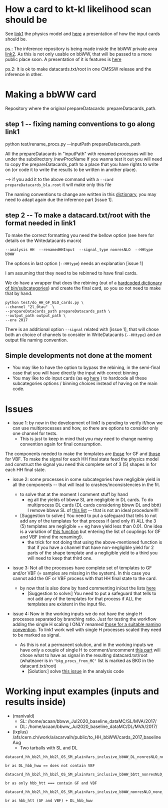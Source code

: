 # How a card to kt-kl likelihood scan should be

See [link1](https://github.com/fabio-mon/HiggsAnalysis-CombinedLimit/blob/102x_includingHH/python/HHModel.py) the physics model and [here](https://indico.cern.ch/event/922778/contributions/3926882/attachments/2066188/3467540/HH_meeting_29_Jun_2020.pdf) a presentation of how the input cards should be.

ps.: The inference repository is being made inside the bbWW private area [link2](https://gitlab.cern.ch/cms-hh-bbww/statistical-inference).
As this is not only usable on bbWW, that will be passed to a more public place soon.
A presentation of it is features is [here](https://indico.cern.ch/event/922781/contributions/3952917/attachments/2076679/3487269/20072020_CMS.pdf)

ps.2: It is ok to make datacards.txt/root in one CMSSW release and the inference in other.

# Making a bbWW card

Repository where the original prepareDatacards: prepareDatacards_path.

## step 1 -- fixing naming conventions to go along link1

python test/rename_procs.py --inputPath prepareDatacards_path

All the prepareDatacards in "inputPath" with renamed processes will be under the subdirectory /newProcName
If you wanna test it out you will need to copy the prepareDatacards_path to a place that you have rights to write on (or code it to write the results to be written in another place).

--> if you add it to the above command with a  `--card  prepareDatacards_bla.root` it will make only this file

The naming conventions to change are written in this [dictionary](https://github.com/HEP-KBFI/CombineHarvester/blob/c00175249c5f344044a8f13b1e0d14003841979a/ttH_htt/test/rename_procs.py#L22-L43), you may need to adapt again due the inference part [issue 1].

## step 2 -- To make a datacard.txt/root with the format needed in link1

To make the correct formatting you need the bellow option
(see here for details on the Writedatacards macro)

```
--analysis HH  --renamedHHInput  --signal_type nonresNLO  --HHtype bbWW
```

The options in last option (`--HHtype`) needs an explanation [issue 1]

I am assuming that they need to be rebinned to have final cards.

We do have a wrapper that does the rebining (out of a [hardcoded dictionary of bin/subcategories](https://github.com/HEP-KBFI/CombineHarvester/blob/bfe51dc8b83244dd5980da2b398d059dd1646dd2/ttH_htt/test/do_HH_GF_NLO_cards.py#L55-L78))
and create the final card, so you so not need to make that by hand.

```
python test/do_HH_GF_NLO_cards.py \
--channel "2l_0tau"  \
--prepareDatacards_path prepareDatacards_path \
--output_path output_path \
--era 2017
```

There is an additional option `--signal` related with [issue 1], that will chose both an choice of channels to consider in WriteDatacards (`--HHtype`) and an output file naming convention.

## Simple developments not done at the moment

- You may like to have the option to bypass the rebining, in the semi-final case that you will have directly the input with correct binning
- You may like to do input cards (as eg [here](https://github.com/HEP-KBFI/CombineHarvester/blob/master/ttH_htt/instructions/README_rebining.md) ) to hardcode all these subcategories options / binning choices instead of having on the main code.

# Issues

- issue 1: by now in the development of link1 is pending to verify if/how we can use multiprocesses and how, so there are options to consider only one channel for tests.
  -  This is just to keep in mind that you may need to change naming convention again for final consumption.

The components needed to make the templates are [those](https://github.com/HEP-KBFI/CombineHarvester/blob/7c2ea180fd960d455860dc65977e778c74a55b08/ttH_htt/configs/list_channels_HH.py#L46)  for GF and [those](https://github.com/HEP-KBFI/CombineHarvester/blob/7c2ea180fd960d455860dc65977e778c74a55b08/ttH_htt/scripts/WriteDatacards.py#L206-L213) for VBF. To make the signal for each HH final state feed the physics model and construct the signal you need this complete set of 3 (5) shapes in for each HH final state.

- issue 2: some processes in some subcategories have negligible yield in all the components -- that will lead to crashes/inconsistencies in the fit.
  - to solve that at the moment I comment stuff by hand
    - eg all the yields of bbww SL are negligible in DL cards. To do multiprocess DL cards (DL cards considering bbww DL and bbtt) I remove bbww SL of [this list](https://github.com/HEP-KBFI/CombineHarvester/blob/94b09ebd55eb83ec4ab7b5c16ec3eb96ba2d0db8/ttH_htt/configs/list_channels_HH.py#L15) -- that is not an ideal procedure!!!!
  - [Suggestion to solve:] You need to put a safeguard that tells to not add any of the templates for that process if (and only if) ALL the 3 (5) templates are negligible == eg have yield less than 0.01. One idea is a variation of [this function](https://github.com/HEP-KBFI/CombineHarvester/blob/7c2ea180fd960d455860dc65977e778c74a55b08/ttH_htt/scripts/WriteDatacards.py#L206-L213) but entering the list of couplings for GF and VBF (mind the renaming!).
    - the trick for not doing that using the above-mentioned function is that if you have a channel that have non-negligible yield for 2 parts of the shape template and a negligible yield to a third you will need to keep that third one.

- issue 3: Not all the processes have complete set of templates to GF and/or VBF (= samples are missing in the system). In this case you cannot add the GF or VBF process with that HH final state to  the card.
  - by now that is also done by hand commenting in/out the lists [here](https://github.com/HEP-KBFI/CombineHarvester/blob/94b09ebd55eb83ec4ab7b5c16ec3eb96ba2d0db8/ttH_htt/configs/list_channels_HH.py#L13-L28)
    - [Suggestion to solve:] You need to put a safeguard that tells to not add any of the templates for that process if ALL the templates are existent in the input file.

- issue 4: Now in the working inputs we do not have the single H processes separated by branching ratio. Just for testing the workflow adding the single H scaling I ONLY renamed [those for a suitable naming convention](https://github.com/HEP-KBFI/CombineHarvester/blob/70ea4d84548242b4bf093b817553024fa020875a/ttH_htt/test/rename_procs.py#L28-L30). To link1 work well with single H processes scaled they need to be marked as signal.
  - As this is not a permanent solution, and in the working inputs we have only a couple of single H to comment/uncomment [this part](https://github.com/HEP-KBFI/CombineHarvester/blob/master/ttH_htt/configs/list_channels_HH.py#L84-L93) will chose what to have as signal in the resulting datacard.txt/root (whateaver is in `"bkg_procs_from_MC"` list is marked as BKG in the datacard.txt/root)
    - [Solution:] solve [this issue](https://github.com/HEP-KBFI/hh-bbww/issues/6) in the analysis code

# Working input examples (inputs and results inside)

  - (manivald)
    - SL: /home/acaan/bbww_Jul2020_baseline_dataMC/SL/MVA/2017/
    - DL: /home/acaan/bbww_Jul2020_baseline_dataMC/DL/MVA/2017/
  - (lxplus) /afs/cern.ch/work/a/acarvalh/public/to_HH_bbWW/cards_2017_baselineAug
    - Two tarballs with SL and DL


```
datacard_hh_bb2l_hh_bb2l_OS_SM_plainVars_inclusive_bbWW_DL_nonresNLO_none_45_onlyDL_2017.txt

br as DL_hbb_hww == does not contain VBF

datacard_hh_bb2l_hh_bb2l_OS_SM_plainVars_inclusive_bbWW_bbtt_nonresNLO_none_45_onlyBBTT_2017.txt

br as only hbb_htt === contain GF and VBF

datacard_hh_bb2l_hh_bb2l_OS_SM_plainVars_inclusive_bbWW_nonresNLO_none_45_multisig_2017.txt

br as hbb_htt (GF and VBF) + DL_hbb_hww
```
